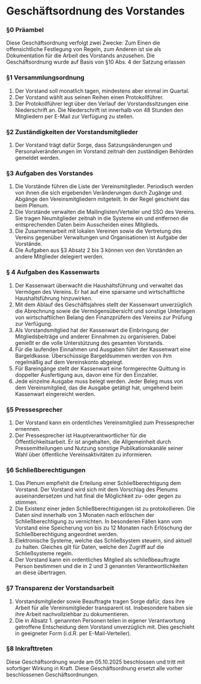 Geschäftsordnung des Vorstandes
===============================

### §0 Präambel
Diese Geschäftsordnung verfolgt zwei Zwecke: Zum Einen die offensichtliche Festlegung von Regeln, zum Anderen ist sie als Dokumentation für die Arbeit des Vorstands anzusehen. Die Geschäftsordnung wurde auf Basis von §10 Abs. 4 der Satzung erlassen

### §1 Versammlungsordnung
 1. Der Vorstand soll monatlich tagen, mindestens aber einmal im Quartal.
 1. Der Vorstand wählt aus seinen Reihen einen Protokollführer.
 1. Der Protokollführer legt über den Verlauf der Vorstandssitzungen eine Niederschrift an. Die Niederschrift ist innerhalb von 48 Stunden den Mitgliedern per E-Mail zur Verfügung zu stellen.

### §2 Zuständigkeiten der Vorstandsmitglieder
 1. Der Vorstand trägt dafür Sorge, dass Satzungsänderungen und Personalveränderungen im Vorstand zeitnah den zuständigen Behörden gemeldet werden.

### §3 Aufgaben des Vorstandes
 1. Die Vorstände führen die Liste der Vereinsmitglieder. Periodisch werden von ihnen die sich ergebenden Veränderungen durch Zugänge und Abgänge den Vereinsmitgliedern mitgeteilt. In der Regel geschieht das beim Plenum.
 1. Die Vorstände verwalten die Mailinglisten/Verteiler und SSO des Vereins. Sie tragen Neumitglieder zeitnah in die Systeme ein und entfernen die entsprechenden Daten beim Ausscheiden eines Mitglieds.
 1. Die Zusammenarbeit mit lokalen Vereinen sowie die Vertretung des Vereins gegenüber Verwaltungen und Organisationen ist Aufgabe der Vorstände.
 1. Die Aufgaben aus §3 Absatz 2 bis 3 können von den Vorständen an andere Mitglieder delegiert werden.

### § 4 Aufgaben des Kassenwarts
 1. Der Kassenwart überwacht die Haushaltsführung und verwaltet das Vermögen des Vereins. Er hat auf eine sparsame und wirtschaftliche Haushaltsführung hinzuwirken.
 1. Mit dem Ablauf des Geschäftsjahres stellt der Kassenwart unverzüglich die Abrechnung sowie die Vermögensübersicht und sonstige Unterlagen von wirtschaftlichen Belang den Finanzprüfern des Vereins zur Prüfung zur Verfügung.
 1. Als Vorstandsmitglied hat der Kassenwart die Einbringung der Mitgliedsbeiträge und anderer Einnahmen zu organisieren. Dabei genießt er die volle Unterstützung des gesamten Vorstands.
 1. Für die laufenden Einnahmen und Ausgaben führt der Kassenwart eine Bargeldkasse. Überschüssige Bargeldsummen werden von ihm regelmäßig auf dem Vereinskonto abgelegt.
 1. Für Bareingänge stellt der Kassenwart eine formgerechte Quittung in doppelter Ausfertigung aus, davon eine für den Einzahler.
 1. Jede einzelne Ausgabe muss belegt werden. Jeder Beleg muss von dem Vereinsmitglied, das die Ausgabe getätigt hat, umgehend beim Kassenwart eingereicht werden.

### §5 Pressesprecher
 1. Der Vorstand kann ein ordentliches Vereinsmitglied zum Pressesprecher ernennen.
 1. Der Pressesprecher ist Hauptverantwortlicher für die Öffentlichkeitsarbeit. Er ist angehalten, die Allgemeinheit durch Pressemitteilungen und Nutzung sonstige Publikationskanäle seiner Wahl über öffentliche Vereinsaktivitäten zu informieren.

### §6 Schließberechtigungen
 1. Das Plenum empfiehlt die Erteilung einer Schließberechtigung dem Vorstand. Der Vorstand wird sich mit dem Vorschlag des Plenums auseinandersetzen und hat final die Möglichkeit zu- oder gegen zu stimmen.
 1. Die Existenz einer jeden Schließberechtigungen ist zu protokollieren. Die Daten sind innerhalb von 3 Monaten nach erlöschen der Schließberechtigung zu vernichten. In besonderen Fällen kann vom Vorstand eine Speicherung von bis zu 12 Monaten nach Erlöschung der Schließberechtigung angeordnet werden.
 1. Elektronische Systeme, welche das Schließsystem steuern, sind aktuell zu halten. Gleiches gilt für Daten, welche den Zugriff auf die Schließsysteme regeln.
 1. Der Vorstand kann ein ordentliches Mitglied als schließbeauftragte Person bestimmen und die in 2 und 3 genannten Verantwortlichkeiten an diese übertragen.

### §7 Transparenz der Vorstandsarbeit
 1. Vorstandsmitglieder sowie Beauftragte tragen Sorge dafür, dass ihre Arbeit für alle Vereinsmitglieder transparent ist. Insbesondere haben sie ihre Arbeit nachvollziehbar zu dokumentieren.
 1. Die in Absatz 1. genannten Personen teilen in eigener Verantwortung getroffene Entscheidung dem Vorstand unverzüglich mit. Dies geschieht in geeigneter Form (i.d.R. per E-Mail-Verteiler).

### §8 Inkrafttreten
Diese Geschäftsordnung wurde am 05.10.2025 beschlossen und tritt mit sofortiger Wirkung in Kraft. Diese Geschäftsordnung ersetzt alle vorher beschlossenen Geschäftsordnungen.
